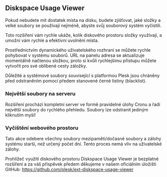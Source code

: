 ## Diskspace Usage Viewer 

Pokud nebudete mít dostatek místa na disku, budete zjišťovat, jaké složky a velké soubory se používají nejméně, abyste svůj souborový systém vyčistili. 

Toto rozšíření vám rychle ukáže, kolik diskového prostoru složky využívají, a umožní vám rychlé a efektivní uvolnění místa. 

Prostřednictvím dynamického uživatelského rozhraní se můžete rychle pohybovat v systému souborů. URL na panelu adresa se aktualizuje momentálně načtenou složkou, proto si kvůli rychlejšímu přístupu můžete vytvořit pro své oblíbené cesty záložky. 

Důležité a systémové soubory související s platformou Plesk jsou chráněny před odstraněním pomocí předem stanovené černé listiny (blacklist). 

### Největší soubory na serveru 

Rozšíření prochází kompletní server ve formě pravidelné úlohy Cronu a řadí největší soubory do rychlého přehledu. Soubory lze odstranit jediným kliknutím myší! 

### Vyčištění webového prostoru 

Tato akce odebere všechny soubory mezipaměti/dočasné soubory a zálohy systému starší, než určený počet dní. Tento proces nemá vliv na uživatelské zálohy. 

Prohlížeč využití diskového prostoru Diskspace Usage Viewer je bezplatné rozšíření a za váš příspěvek předem děkujeme v našem oficiálním úložišti GitHub: https://github.com/plesk/ext-diskspace-usage-viewer